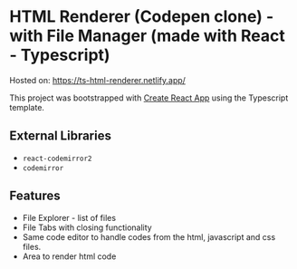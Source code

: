# HTML Renderer (Codepen clone) - with File Manager (made with React - Typescript)

Hosted on: https://ts-html-renderer.netlify.app/

This project was bootstrapped with [Create React App](https://github.com/facebook/create-react-app) using the Typescript template.

## External Libraries

+ `react-codemirror2`
+ `codemirror`


## Features

+ File Explorer - list of files
+ File Tabs with closing functionality
+ Same code editor to handle codes from the html, javascript and css files. 
+ Area to render html code 
